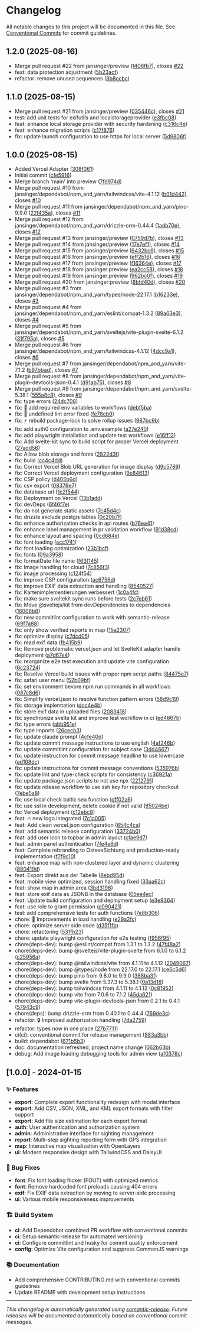 # Changelog

All notable changes to this project will be documented in this file. See [Conventional Commits](https://conventionalcommits.org) for commit guidelines.

## 1.2.0 (2025-08-16)

* Merge pull request #22 from jansinger/preview ([f406fb7](https://github.com/jansinger/ostsee-sichtung/commit/f406fb7)), closes [#22](https://github.com/jansinger/ostsee-sichtung/issues/22)
* feat: data protection adjustment ([5b23acf](https://github.com/jansinger/ostsee-sichtung/commit/5b23acf))
* refactor: remove unused sequences ([8b8ccbc](https://github.com/jansinger/ostsee-sichtung/commit/8b8ccbc))

## 1.1.0 (2025-08-15)

* Merge pull request #21 from jansinger/preview ([035446c](https://github.com/jansinger/ostsee-sichtung/commit/035446c)), closes [#21](https://github.com/jansinger/ostsee-sichtung/issues/21)
* test: add unit tests for exifutils and localstorageprovider ([e3fbc08](https://github.com/jansinger/ostsee-sichtung/commit/e3fbc08))
* feat: enhance local storage provider with security hardening ([c316c4e](https://github.com/jansinger/ostsee-sichtung/commit/c316c4e))
* feat: enhance migration scripts ([c17f876](https://github.com/jansinger/ostsee-sichtung/commit/c17f876))
* fix: update launch configuration to use https for local server ([5d9806f](https://github.com/jansinger/ostsee-sichtung/commit/5d9806f))

## 1.0.0 (2025-08-15)

* Added Vercel Adapter ([308f061](https://github.com/jansinger/ostsee-sichtung/commit/308f061))
* Initial commit ([cfe5916](https://github.com/jansinger/ostsee-sichtung/commit/cfe5916))
* Merge branch 'main' into preview ([7fd974d](https://github.com/jansinger/ostsee-sichtung/commit/7fd974d))
* Merge pull request #10 from jansinger/dependabot/npm_and_yarn/tailwindcss/vite-4.1.12 ([b01d442](https://github.com/jansinger/ostsee-sichtung/commit/b01d442)), closes [#10](https://github.com/jansinger/ostsee-sichtung/issues/10)
* Merge pull request #11 from jansinger/dependabot/npm_and_yarn/pino-9.9.0 ([22f435a](https://github.com/jansinger/ostsee-sichtung/commit/22f435a)), closes [#11](https://github.com/jansinger/ostsee-sichtung/issues/11)
* Merge pull request #12 from jansinger/dependabot/npm_and_yarn/drizzle-orm-0.44.4 ([1adb70e](https://github.com/jansinger/ostsee-sichtung/commit/1adb70e)), closes [#12](https://github.com/jansinger/ostsee-sichtung/issues/12)
* Merge pull request #13 from jansinger/preview ([0759d7b](https://github.com/jansinger/ostsee-sichtung/commit/0759d7b)), closes [#13](https://github.com/jansinger/ostsee-sichtung/issues/13)
* Merge pull request #14 from jansinger/preview ([17e7ef1](https://github.com/jansinger/ostsee-sichtung/commit/17e7ef1)), closes [#14](https://github.com/jansinger/ostsee-sichtung/issues/14)
* Merge pull request #15 from jansinger/preview ([6432bc6](https://github.com/jansinger/ostsee-sichtung/commit/6432bc6)), closes [#15](https://github.com/jansinger/ostsee-sichtung/issues/15)
* Merge pull request #16 from jansinger/preview ([eff2b16](https://github.com/jansinger/ostsee-sichtung/commit/eff2b16)), closes [#16](https://github.com/jansinger/ostsee-sichtung/issues/16)
* Merge pull request #17 from jansinger/preview ([f16364e](https://github.com/jansinger/ostsee-sichtung/commit/f16364e)), closes [#17](https://github.com/jansinger/ostsee-sichtung/issues/17)
* Merge pull request #18 from jansinger:preview ([ea2cc58](https://github.com/jansinger/ostsee-sichtung/commit/ea2cc58)), closes [#18](https://github.com/jansinger/ostsee-sichtung/issues/18)
* Merge pull request #19 from jansinger:preview ([962bc0f](https://github.com/jansinger/ostsee-sichtung/commit/962bc0f)), closes [#19](https://github.com/jansinger/ostsee-sichtung/issues/19)
* Merge pull request #20 from jansinger:preview ([8bfd40d](https://github.com/jansinger/ostsee-sichtung/commit/8bfd40d)), closes [#20](https://github.com/jansinger/ostsee-sichtung/issues/20)
* Merge pull request #3 from jansinger/dependabot/npm_and_yarn/types/node-22.17.1 ([b16233e](https://github.com/jansinger/ostsee-sichtung/commit/b16233e)), closes [#3](https://github.com/jansinger/ostsee-sichtung/issues/3)
* Merge pull request #4 from jansinger/dependabot/npm_and_yarn/eslint/compat-1.3.2 ([89a63e3](https://github.com/jansinger/ostsee-sichtung/commit/89a63e3)), closes [#4](https://github.com/jansinger/ostsee-sichtung/issues/4)
* Merge pull request #5 from jansinger/dependabot/npm_and_yarn/sveltejs/vite-plugin-svelte-6.1.2 ([31f795a](https://github.com/jansinger/ostsee-sichtung/commit/31f795a)), closes [#5](https://github.com/jansinger/ostsee-sichtung/issues/5)
* Merge pull request #6 from jansinger/dependabot/npm_and_yarn/tailwindcss-4.1.12 ([4dcc9a1](https://github.com/jansinger/ostsee-sichtung/commit/4dcc9a1)), closes [#6](https://github.com/jansinger/ostsee-sichtung/issues/6)
* Merge pull request #7 from jansinger/dependabot/npm_and_yarn/vite-7.1.2 ([b97bbad](https://github.com/jansinger/ostsee-sichtung/commit/b97bbad)), closes [#7](https://github.com/jansinger/ostsee-sichtung/issues/7)
* Merge pull request #8 from jansinger/dependabot/npm_and_yarn/vite-plugin-devtools-json-0.4.1 ([d91ab75](https://github.com/jansinger/ostsee-sichtung/commit/d91ab75)), closes [#8](https://github.com/jansinger/ostsee-sichtung/issues/8)
* Merge pull request #9 from jansinger/dependabot/npm_and_yarn/svelte-5.38.1 ([555a8c8](https://github.com/jansinger/ostsee-sichtung/commit/555a8c8)), closes [#9](https://github.com/jansinger/ostsee-sichtung/issues/9)
* fix:  type errors ([24dc708](https://github.com/jansinger/ostsee-sichtung/commit/24dc708))
* fix: :bug: add required env variables to workflows ([debf5ba](https://github.com/jansinger/ostsee-sichtung/commit/debf5ba))
* fix: :bug: undefined lint error fixed ([fe78cb0](https://github.com/jansinger/ostsee-sichtung/commit/fe78cb0))
* fix: :zap: rebuild package-lock to solve rollup issues ([987bc9b](https://github.com/jansinger/ostsee-sichtung/commit/987bc9b))
* fix: add auth0 configuration to .env.example ([a27e240](https://github.com/jansinger/ostsee-sichtung/commit/a27e240))
* fix: add playwright installation and update test workflows ([e16ff12](https://github.com/jansinger/ostsee-sichtung/commit/e16ff12))
* fix: Add svelte-kit sync to build script for proper Vercel deployment ([27add56](https://github.com/jansinger/ostsee-sichtung/commit/27add56))
* fix: Allow blob storage and fonts ([2822d3f](https://github.com/jansinger/ostsee-sichtung/commit/2822d3f))
* fix: build ([cc4c4dd](https://github.com/jansinger/ostsee-sichtung/commit/cc4c4dd))
* fix: Correct Vercel Blob URL generation for image display ([d9c5789](https://github.com/jansinger/ostsee-sichtung/commit/d9c5789))
* fix: Correct Vercel deployment configuration ([9e84613](https://github.com/jansinger/ostsee-sichtung/commit/9e84613))
* fix: CSP policy ([d405b6d](https://github.com/jansinger/ostsee-sichtung/commit/d405b6d))
* fix: csv export ([08376e7](https://github.com/jansinger/ostsee-sichtung/commit/08376e7))
* fix: database url ([1e2f544](https://github.com/jansinger/ostsee-sichtung/commit/1e2f544))
* fix: Deployment on Vercel ([13b1add](https://github.com/jansinger/ostsee-sichtung/commit/13b1add))
* fix: devDeps ([6f46f7e](https://github.com/jansinger/ostsee-sichtung/commit/6f46f7e))
* fix: do not generate static assets ([7c45d4c](https://github.com/jansinger/ostsee-sichtung/commit/7c45d4c))
* fix: drizzle exclude postgis tables ([0c20b7f](https://github.com/jansinger/ostsee-sichtung/commit/0c20b7f))
* fix: enhance authorization checks in api routes ([b76ea41](https://github.com/jansinger/ostsee-sichtung/commit/b76ea41))
* fix: enhance label management in pr validation workflow ([91d38cd](https://github.com/jansinger/ostsee-sichtung/commit/91d38cd))
* fix: enhance layout and spacing ([0cd684e](https://github.com/jansinger/ostsee-sichtung/commit/0cd684e))
* fix: font loading ([acc1741](https://github.com/jansinger/ostsee-sichtung/commit/acc1741))
* fix: font loading optimization ([23b1bcf](https://github.com/jansinger/ostsee-sichtung/commit/23b1bcf))
* fix: fonts ([09a3958](https://github.com/jansinger/ostsee-sichtung/commit/09a3958))
* fix: formatDate file name ([f63f145](https://github.com/jansinger/ostsee-sichtung/commit/f63f145))
* fix: Image handling for cloud ([7c856f3](https://github.com/jansinger/ostsee-sichtung/commit/7c856f3))
* fix: image processing ([c124f54](https://github.com/jansinger/ostsee-sichtung/commit/c124f54))
* fix: improve CSP configuration ([ac6756d](https://github.com/jansinger/ostsee-sichtung/commit/ac6756d))
* fix: improve EXIF data extraction and handling ([8540527](https://github.com/jansinger/ostsee-sichtung/commit/8540527))
* fix: Kartenimplementierungen verbessert ([1c0a4fc](https://github.com/jansinger/ostsee-sichtung/commit/1c0a4fc))
* fix: make sure sveltekit sync runs before tests ([2c7eb61](https://github.com/jansinger/ostsee-sichtung/commit/2c7eb61))
* fix: Move @sveltejs/kit from devDependencies to dependencies ([16006b6](https://github.com/jansinger/ostsee-sichtung/commit/16006b6))
* fix: new commitlint configuration to work with semantic-release ([69f7a88](https://github.com/jansinger/ostsee-sichtung/commit/69f7a88))
* fix: only show verified reports in map ([15a2307](https://github.com/jansinger/ostsee-sichtung/commit/15a2307))
* fix: optimize display ([c7dcd05](https://github.com/jansinger/ostsee-sichtung/commit/c7dcd05))
* fix: read exif data ([fb415b9](https://github.com/jansinger/ostsee-sichtung/commit/fb415b9))
* fix: Remove problematic vercel.json and let SvelteKit adapter handle deployment ([a7d67e4](https://github.com/jansinger/ostsee-sichtung/commit/a7d67e4))
* fix: reorganize e2e test execution and update vite configuration ([6c23724](https://github.com/jansinger/ostsee-sichtung/commit/6c23724))
* fix: Resolve Vercel build issues with proper npm script paths ([84475e7](https://github.com/jansinger/ostsee-sichtung/commit/84475e7))
* fix: safari user menu ([52b09bf](https://github.com/jansinger/ostsee-sichtung/commit/52b09bf))
* fix: set environment bevore npm run commands in all workflows ([087c8d6](https://github.com/jansinger/ostsee-sichtung/commit/087c8d6))
* fix: Simplify vercel.json to resolve function pattern errors ([58d9c19](https://github.com/jansinger/ostsee-sichtung/commit/58d9c19))
* fix: storage implemtation ([dcc4e4b](https://github.com/jansinger/ostsee-sichtung/commit/dcc4e4b))
* fix: store exif data in uploaded files ([2083418](https://github.com/jansinger/ostsee-sichtung/commit/2083418))
* fix: synchronize svelte kit and improve test workflow in ci ([ed4867b](https://github.com/jansinger/ostsee-sichtung/commit/ed4867b))
* fix: type errors ([abb951e](https://github.com/jansinger/ostsee-sichtung/commit/abb951e))
* fix: type imports ([26cecb3](https://github.com/jansinger/ostsee-sichtung/commit/26cecb3))
* fix: update claude prompt ([4cfe40d](https://github.com/jansinger/ostsee-sichtung/commit/4cfe40d))
* fix: update commit message instructions to use english ([4af246b](https://github.com/jansinger/ostsee-sichtung/commit/4af246b))
* fix: update commitlint configuration for subject case ([3dd4667](https://github.com/jansinger/ostsee-sichtung/commit/3dd4667))
* fix: update instruction for commit message headline to use lowercase ([ad108dc](https://github.com/jansinger/ostsee-sichtung/commit/ad108dc))
* fix: update instructions for commit message conventions ([535976b](https://github.com/jansinger/ostsee-sichtung/commit/535976b))
* fix: update lint and type-check scripts for consistency ([c36921a](https://github.com/jansinger/ostsee-sichtung/commit/c36921a))
* fix: update package.json scripts to not use npx ([2212791](https://github.com/jansinger/ostsee-sichtung/commit/2212791))
* fix: update release workflow to use ssh key for repository checkout ([7ebe5a8](https://github.com/jansinger/ostsee-sichtung/commit/7ebe5a8))
* fix: use local check baltic sea function ([dff02a6](https://github.com/jansinger/ostsee-sichtung/commit/dff02a6))
* fix: use ssl in development, delete cookie if not valid ([85024be](https://github.com/jansinger/ostsee-sichtung/commit/85024be))
* fix: Vercel deployment ([c12ebc8](https://github.com/jansinger/ostsee-sichtung/commit/c12ebc8))
* feat: :fire: new logo integrated ([7c1a005](https://github.com/jansinger/ostsee-sichtung/commit/7c1a005))
* feat: Add clean vercel.json configuration ([654c4ca](https://github.com/jansinger/ostsee-sichtung/commit/654c4ca))
* feat: add semantic release configuration ([33724b0](https://github.com/jansinger/ostsee-sichtung/commit/33724b0))
* feat: add user icon to topbar in admin layout ([cfae9d7](https://github.com/jansinger/ostsee-sichtung/commit/cfae9d7))
* feat: admin panel authentication ([7fe4a8d](https://github.com/jansinger/ostsee-sichtung/commit/7fe4a8d))
* feat: Complete rebranding to OstseeSichtung and production-ready implementation ([f7f9c10](https://github.com/jansinger/ostsee-sichtung/commit/f7f9c10))
* feat: enhance map with non-clustered layer and dynamic clustering ([880419d](https://github.com/jansinger/ostsee-sichtung/commit/880419d))
* feat: Export direkt aus der Tabelle ([8ebd95d](https://github.com/jansinger/ostsee-sichtung/commit/8ebd95d))
* feat: mobile view optimized, session handling fixed ([33aa62c](https://github.com/jansinger/ostsee-sichtung/commit/33aa62c))
* feat: show map in admin area ([3bd3196](https://github.com/jansinger/ostsee-sichtung/commit/3bd3196))
* feat: store exif data as JSONB in the database ([05ee4ec](https://github.com/jansinger/ostsee-sichtung/commit/05ee4ec))
* feat: Update build configuration and deployment setup ([e3e9364](https://github.com/jansinger/ostsee-sichtung/commit/e3e9364))
* feat: use role to grant permission ([c090421](https://github.com/jansinger/ostsee-sichtung/commit/c090421))
* test: add comprehensive tests for auth functions ([7e8b306](https://github.com/jansinger/ostsee-sichtung/commit/7e8b306))
* chore: :rocket: Improvements in load handling ([e29a2fc](https://github.com/jansinger/ostsee-sichtung/commit/e29a2fc))
* chore: optimize server side code ([d35f1fb](https://github.com/jansinger/ostsee-sichtung/commit/d35f1fb))
* chore: refactoring ([531fb23](https://github.com/jansinger/ostsee-sichtung/commit/531fb23))
* chore: update playwright configuration for e2e testing ([f956f95](https://github.com/jansinger/ostsee-sichtung/commit/f956f95))
* chore(deps-dev): bump @eslint/compat from 1.3.1 to 1.3.2 ([47f48a2](https://github.com/jansinger/ostsee-sichtung/commit/47f48a2))
* chore(deps-dev): bump @sveltejs/vite-plugin-svelte from 6.1.0 to 6.1.2 ([c25956a](https://github.com/jansinger/ostsee-sichtung/commit/c25956a))
* chore(deps-dev): bump @tailwindcss/vite from 4.1.11 to 4.1.12 ([2049067](https://github.com/jansinger/ostsee-sichtung/commit/2049067))
* chore(deps-dev): bump @types/node from 22.17.0 to 22.17.1 ([ce6c5d6](https://github.com/jansinger/ostsee-sichtung/commit/ce6c5d6))
* chore(deps-dev): bump pino from 9.8.0 to 9.9.0 ([388ba3f](https://github.com/jansinger/ostsee-sichtung/commit/388ba3f))
* chore(deps-dev): bump svelte from 5.37.3 to 5.38.1 ([0a13d18](https://github.com/jansinger/ostsee-sichtung/commit/0a13d18))
* chore(deps-dev): bump tailwindcss from 4.1.11 to 4.1.12 ([0c81952](https://github.com/jansinger/ostsee-sichtung/commit/0c81952))
* chore(deps-dev): bump vite from 7.0.6 to 7.1.2 ([45da621](https://github.com/jansinger/ostsee-sichtung/commit/45da621))
* chore(deps-dev): bump vite-plugin-devtools-json from 0.2.1 to 0.4.1 ([57943c9](https://github.com/jansinger/ostsee-sichtung/commit/57943c9))
* chore(deps): bump drizzle-orm from 0.40.1 to 0.44.4 ([769de3c](https://github.com/jansinger/ostsee-sichtung/commit/769de3c))
* refactor: :lock: Improved authorization handling ([7da2759](https://github.com/jansinger/ostsee-sichtung/commit/7da2759))
* refactor: types now in one place ([27b7711](https://github.com/jansinger/ostsee-sichtung/commit/27b7711))
* ci(ci): conventional commit for release management ([883a3bb](https://github.com/jansinger/ostsee-sichtung/commit/883a3bb))
* build: dependabot ([671b5b3](https://github.com/jansinger/ostsee-sichtung/commit/671b5b3))
* doc: documentation refreshed, project name change ([062b63b](https://github.com/jansinger/ostsee-sichtung/commit/062b63b))
* debug: Add image loading debugging tools for admin view ([af0378c](https://github.com/jansinger/ostsee-sichtung/commit/af0378c))

## [1.0.0] - 2024-01-15

### ✨ Features

- **export**: Complete export functionality redesign with modal interface
- **export**: Add CSV, JSON, XML, and KML export formats with filter support
- **export**: Add file size estimation for each export format
- **auth**: User authentication and authorization system
- **admin**: Administrative interface for sighting management
- **report**: Multi-step sighting reporting form with GPS integration
- **map**: Interactive map visualization with OpenLayers
- **ui**: Modern responsive design with TailwindCSS and DaisyUI

### 🐛 Bug Fixes

- **font**: Fix font loading flicker (FOUT) with optimized metrics
- **font**: Remove hardcoded font preloads causing 404 errors
- **exif**: Fix EXIF data extraction by moving to server-side processing
- **ui**: Various mobile responsiveness improvements

### 🏗️ Build System

- **ci**: Add Dependabot combined PR workflow with conventional commits
- **ci**: Setup semantic-release for automated versioning
- **ci**: Configure commitlint and husky for commit quality enforcement
- **config**: Optimize Vite configuration and suppress CommonJS warnings

### 📚 Documentation

- Add comprehensive CONTRIBUTING.md with conventional commits guidelines
- Update README with development setup instructions

---

*This changelog is automatically generated using [semantic-release](https://semantic-release.gitbook.io/). Future releases will be documented automatically based on conventional commit messages.*
